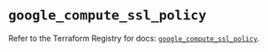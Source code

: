 # `google_compute_ssl_policy`

Refer to the Terraform Registry for docs: [`google_compute_ssl_policy`](https://registry.terraform.io/providers/hashicorp/google/5.42.0/docs/resources/compute_ssl_policy).
